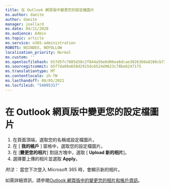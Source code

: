 ```yaml
---
title: 在 Outlook 網頁版中變更您的設定檔圖片
ms.author: daeite
author: daeite
manager: joallard
ms.date: 04/21/2020
ms.audience: Admin
ms.topic: article
ms.service: o365-administration
ROBOTS: NOINDEX, NOFOLLOW
localization_priority: Normal
ms.custom: ''
ms.openlocfilehash: b57d5fc7085d38c2f844a56e6d06ea6dcae3026360a8288cb73baed5d1280a05
ms.sourcegitcommit: b5f7da89a650d2915dc652449623c78be6247175
ms.translationtype: MT
ms.contentlocale: zh-TW
ms.lasthandoff: 08/05/2021
ms.locfileid: "54095317"
---
```

# <a name="change-your-profile-picture-in-outlook-on-the-web"></a>在 Outlook 網頁版中變更您的設定檔圖片

1. 在頁面頂端，選取您的名稱或設定檔圖片。
1. 在 [ **我的帳戶** ] 窗格中，選取您的設定檔圖片。
1. 在 [**變更您的相片**] 對話方塊中，選取 [ **Upload 新的相片**]。
1. 選擇要上傳的相片並選取 **Apply**。

*附注：* 當您下次登入 Microsoft 365 時，會顯示新的相片。

如需詳細資訊，請參閱[Outlook 網頁版中的變更您的相片和帳戶資訊](https://support.office.com/article/b2dbb289-851d-4bed-93c3-3e136f5659ec)。
